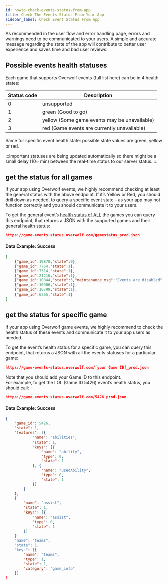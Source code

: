 ```yaml
---
id: howto-check-events-status-from-app
title: Check The Events Status From Your App
sidebar_label: Check Event Status From App
---
```


As recommended in the user flow and error handling page, errors and warnings need to be communicated to your users.
A simple and accurate message regarding the state of the app will contribute to better user experience and saves time and bad user reviews.

## Possible events health statuses

Each game that supports Overwolf events (full list here) can be in 4 health states:

Status code | Description                                   |
----------- | ----------------------------------------------|
0           |  unsupported                                  |
1           |  green (Good to go)                           |
2           |  yellow (Some game events may be unavailable) |
3           |  red (Game events are currently unavailable)  |

Same for specific event health state: possible state values are green, yellow or red.

:::important
statuses are being updated automatically so there might be a small delay (10~ min) between the real-time status to our server status.
:::

## get the status for all games

If your app using Overwolf events, we highly recommend checking at least the general status with the above endpoint. If it’s Yellow or Red, you should drill down as needed, to query a specific event state – as your app may not function correctly and you should communicate it to your users.

To get the general event’s [health status of ALL](../status/all) the games you can query this endpoint, that returns a JSON with the supported games and their general health status:

```json
https://game-events-status.overwolf.com/gamestatus_prod.json
```

#### Data Example: Success

```json
[
    {"game_id":10878,"state":0},
    {"game_id":7764,"state":1},
    {"game_id":7314,"state":1},
    {"game_id":21216,"state":1},
    {"game_id":10844,"state":3,"maintenance_msg":"Events are disabled","disabled":true},
    {"game_id":10906,"state":1},
    {"game_id":10798,"state":1},
    {"game_id":6365,"state":1}
]
```

## get the status for specific game

If your app using Overwolf game events, we highly recommend to check the health status of these events and communicate it to your app users as needed.

To get the event’s health status for a specific game, you can query this endpoint, that returns a JSON with all the events statuses for a particular game:

```json
https://game-events-status.overwolf.com/[your Game ID]_prod.json
```

Note that you should add your Game ID to this endpoint.  
For example, to get the LOL (Game ID 5426) event’s health status, you should call:

```json
https://game-events-status.overwolf.com/5426_prod.json
```

#### Data Example: Success

```json
{
    "game_id": 5426,
    "state": 1,
    "features": [{
            "name": "abilities",
            "state": 1,
            "keys": [{
                "name": "ability",
                "type": 0,
                "state": 1
            }, {
                "name": "usedAbility",
                "type": 0,
                "state": 1
            }]
        }
    },
    {
        "name": "assist",
        "state": 1,
        "keys": [{
            "name": "assist",
            "type": 0,
            "state": 1
        }]
    }
    "name": "teams",
    "state": 1,
    "keys": [{
        "name": "teams",
        "type": 1,
        "state": 1,
        "category": "game_info"
    }]
}
```

